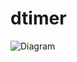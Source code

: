 # dtimer

![Diagram](http://www.plantuml.com/plantuml/proxy?cache=no&src=https://raw.githubusercontent.com/dkgoody/dtimer/main/diagram.puml)
